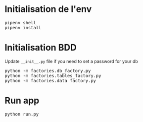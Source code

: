 # Initialisation de l'env
<pre>
pipenv shell
pipenv install
</pre>

# Initialisation BDD
Update `__init__.py` file if you need to set a password for your db

<pre>
python -m factories.db_factory.py
python -m factories.tables_factory.py
python -m factories.data_factory.py
</pre>

# Run app
<pre>
python run.py
</pre>
